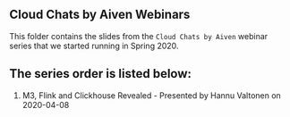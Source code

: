 ## Cloud Chats by Aiven Webinars

This folder contains the slides from the `Cloud Chats by Aiven` webinar series that we started running in Spring 2020.

The series order is listed below:
---

1. M3, Flink and Clickhouse Revealed - Presented by Hannu Valtonen on 2020-04-08
